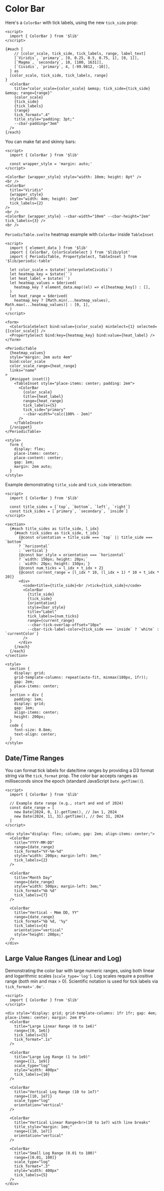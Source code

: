 # Color Bar

Here's a `ColorBar` with tick labels, using the new `tick_side` prop:

```svelte example stackblitz
<script>
  import { ColorBar } from '$lib'
</script>

{#each [
    // [color_scale, tick_side, tick_labels, range, label_text]
    [`Viridis`, `primary`, [0, 0.25, 0.5, 0.75, 1], [0, 1]],
    [`Magma`, `secondary`, 10, [100, 1631]],
    [`Cividis`, `primary`, 4, [-99.9812, -10]],
  ] as
  [color_scale, tick_side, tick_labels, range]
}
  <ColorBar
    title="color_scale={color_scale} &emsp; tick_side={tick_side} &emsp; range={range}"
    {color_scale}
    {tick_side}
    {tick_labels}
    {range}
    tick_format=".4"
    title_style="padding: 3pt;"
    --cbar-padding="3em"
  />
{/each}
```

You can make fat and skinny bars:

```svelte example stackblitz
<script>
  import { ColorBar } from '$lib'

  const wrapper_style = 'margin: auto;'
</script>

<ColorBar {wrapper_style} style="width: 10em; height: 8pt" />
<br />
<ColorBar
  title="Viridis"
  {wrapper_style}
  style="width: 4em; height: 2em"
  tick_labels={2}
/>
<br />
<ColorBar {wrapper_style} --cbar-width="10em" --cbar-height="2em" tick_labels={3} />
<br />
```

`PeriodicTable.svelte` heatmap example with `ColorBar` inside `TableInset`

```svelte example stackblitz code_above
<script>
  import { element_data } from '$lib'
  import { ColorBar, ColorScaleSelect } from '$lib/plot'
  import { PeriodicTable, PropertySelect, TableInset } from '$lib/periodic-table'

  let color_scale = $state(`interpolateCividis`)
  let heatmap_key = $state(``)
  let heat_label = $state(``)
  let heatmap_values = $derived(
    heatmap_key ? element_data.map((el) => el[heatmap_key]) : [],
  )
  let heat_range = $derived(
    heatmap_key ? [Math.min(...heatmap_values), Math.max(...heatmap_values)] : [0, 1],
  )
</script>

<form>
  <ColorScaleSelect bind:value={color_scale} minSelect={1} selected={[color_scale]} />
  <PropertySelect bind:key={heatmap_key} bind:value={heat_label} />
</form>

<PeriodicTable
  {heatmap_values}
  style="margin: 2em auto 4em"
  bind:color_scale
  color_scale_range={heat_range}
  links="name"
>
  {#snippet inset()}
    <TableInset style="place-items: center; padding: 2em">
      <ColorBar
        {color_scale}
        title={heat_label}
        range={heat_range}
        tick_labels={5}
        tick_side="primary"
        --cbar-width="calc(100% - 2em)"
      />
    </TableInset>
  {/snippet}
</PeriodicTable>

<style>
  form {
    display: flex;
    place-items: center;
    place-content: center;
    gap: 1em;
    margin: 2em auto;
  }
</style>
```

Example demonstrating `title_side` and `tick_side` interaction:

```svelte example stackblitz
<script>
  import { ColorBar } from '$lib'

  const title_sides = [`top`, `bottom`, `left`, `right`]
  const tick_sides = [`primary`, `secondary`, `inside`]
</script>

<section>
  {#each title_sides as title_side, l_idx}
    {#each tick_sides as tick_side, t_idx}
      {@const orientation = title_side === `top` || title_side === `bottom`
      ? `horizontal`
      : `vertical`}
      {@const bar_style = orientation === `horizontal`
      ? `width: 150px; height: 20px;`
      : `width: 20px; height: 150px;`}
      {@const num_ticks = l_idx + t_idx + 2}
      {@const current_range = [l_idx * 10, (l_idx + 1) * 10 + t_idx * 20]}
      <div>
        <code>title={title_side}<br />tick={tick_side}</code>
        <ColorBar
          {title_side}
          {tick_side}
          {orientation}
          style={bar_style}
          title="Label"
          tick_labels={num_ticks}
          range={current_range}
          --cbar-tick-overlap-offset="10px"
          --cbar-tick-label-color={tick_side === `inside` ? `white` : `currentColor`}
        />
      </div>
    {/each}
  {/each}
</section>

<style>
  section {
    display: grid;
    grid-template-columns: repeat(auto-fit, minmax(180px, 1fr));
    gap: 2em;
    place-items: center;
  }
  section > div {
    padding: 1em;
    display: grid;
    gap: 1em;
    align-items: center;
    height: 200px;
  }
  code {
    font-size: 0.8em;
    text-align: center;
  }
</style>
```

## Date/Time Ranges

You can format tick labels for date/time ranges by providing a D3 format string via the `tick_format` prop. The color bar accepts ranges as milliseconds since the epoch (standard JavaScript `Date.getTime()`).

```svelte example stackblitz
<script>
  import { ColorBar } from '$lib'

  // Example date range (e.g., start and end of 2024)
  const date_range = [
    new Date(2024, 0, 1).getTime(), // Jan 1, 2024
    new Date(2024, 11, 31).getTime(), // Dec 31, 2024
  ]
</script>

<div style="display: flex; column; gap: 2em; align-items: center;">
  <ColorBar
    title="YYYY-MM-DD"
    range={date_range}
    tick_format="%Y-%m-%d"
    style="width: 200px; margin-left: 3em;"
    tick_labels={2}
  />

  <ColorBar
    title="Month Day"
    range={date_range}
    style="width: 500px; margin-left: 3em;"
    tick_format="%b %d"
    tick_labels={7}
  />

  <ColorBar
    title="Vertical - Mmm DD, YY"
    range={date_range}
    tick_format="%b %d, '%y"
    tick_labels={4}
    orientation="vertical"
    style="height: 200px;"
  />
</div>
```

## Large Value Ranges (Linear and Log)

Demonstrating the color bar with large numeric ranges, using both linear and logarithmic scales (`scale_type='log'`). Log scales require a positive range (both min and max > 0). Scientific notation is used for tick labels via `tick_format='.0e'`.

```svelte example stackblitz
<script>
  import { ColorBar } from '$lib'
</script>

<div style="display: grid; grid-template-columns: 1fr 1fr; gap: 4em; place-items: center; margin: 2em 0">
  <ColorBar
    title="Large Linear Range (0 to 1e6)"
    range={[0, 1e6]}
    tick_labels={5}
    tick_format=".1s"
  />

  <ColorBar
    title="Large Log Range (1 to 1e9)"
    range={[1, 1e9]}
    scale_type="log"
    style="width: 400px"
    tick_labels={10}
  />

  <ColorBar
    title="Vertical Log Range (10 to 1e7)"
    range={[10, 1e7]}
    scale_type="log"
    orientation="vertical"
  />

  <ColorBar
    title="Vertical Linear Range<br>(10 to 1e7) with line breaks"
    title_style="margin: 1em;"
    range={[10, 1e7]}
    orientation="vertical"
  />

  <ColorBar
    title="Small Log Range (0.01 to 100)"
    range={[0.01, 100]}
    scale_type="log"
    tick_format=".3"
    style="width: 400px"
    tick_labels={5}
  />
</div>
```
